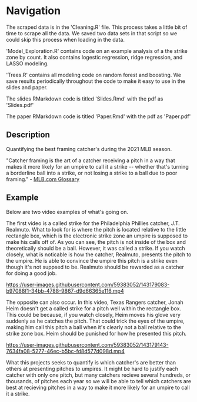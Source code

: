 # Navigation

The scraped data is in the 'Cleaning.R' file. This process takes a little bit of time to scrape all the data. We saved two data sets in that script so we could skip this process when loading in the data.

'Model_Exploration.R' contains code on an example analysis of a the strike zone by count. It also contains logestic regression, ridge regression, and LASSO modeling.

'Trees.R' contains all modeling code on random forest and boosting. We save results periodically throughout the code to make it easy to use in the slides and paper.

The slides RMarkdown code is titled 'Slides.Rmd' with the pdf as 'Slides.pdf'

The paper RMarkdown code is titled 'Paper.Rmd' with the pdf as 'Paper.pdf'


## Description

Quantifying the best framing catcher's during the 2021 MLB season.

"Catcher framing is the art of a catcher receiving a pitch in a way that makes it more likely for an umpire to call it a strike -- whether that's turning a borderline ball into a strike, or not losing a strike to a ball due to poor framing." - [MLB.com Glossary](https://www.mlb.com/glossary/statcast/catcher-framing#:~:text=Catcher%20framing%20is%20the%20art,ball%20due%20to%20poor%20framing.) 

## Example
Below are two video examples of what's going on. 

The first video is a called strike for the Philadelphia Phillies catcher, J.T. Realmuto. What to look for is where the pitch is located relative to the little rectangle box, which is the electronic strike zone an umpire is supposed to make his calls off of. As you can see, the pitch is not inside of the box and theoretically should be a ball. However, it was called a strike. If you watch closely, what is noticable is how the catcher, Realmuto, presents the pitch to the umpire. He is able to convince the umpire this pitch is a strike even though it's not suppsed to be. Realmuto should be rewarded as a catcher for doing a good job.

https://user-images.githubusercontent.com/59383052/143179083-b97088f1-34bb-4788-9867-d9d66365e116.mp4

The opposite can also occur. In this video, Texas Rangers catcher, Jonah Heim doesn't get a called strike for a pitch well within the rectangle box. This could be because, if you watch closely, Heim moves his glove very suddenly as he catches the pitch. That could trick the eyes of the umpire, making him call this pitch a ball when it's clearly not a ball relative to the strike zone box. Heim should be punished for how he presented this pitch.

https://user-images.githubusercontent.com/59383052/143179143-7634fa08-5277-46ec-b5bc-fd8d577d098d.mp4

What this projects seeks to quantify is which catcher's are better than others at presenting pitches to umpires. It might be hard to justify each catcher with only one pitch, but many catchers recieve several hundreds, or thousands, of pitches each year so we will be able to tell which catchers are best at recieving pitches in a way to make it more likely for an umpire to call it a strike.



